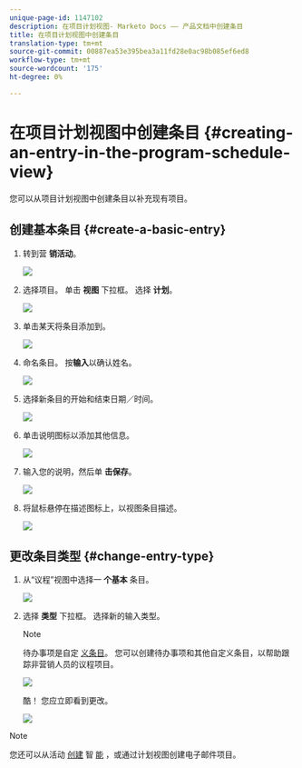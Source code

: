 ```yaml
---
unique-page-id: 1147102
description: 在项目计划视图- Marketo Docs —— 产品文档中创建条目
title: 在项目计划视图中创建条目
translation-type: tm+mt
source-git-commit: 00887ea53e395bea3a11fd28e0ac98b085ef6ed8
workflow-type: tm+mt
source-wordcount: '175'
ht-degree: 0%

---
```



# 在项目计划视图中创建条目 {#creating-an-entry-in-the-program-schedule-view}

您可以从项目计划视图中创建条目以补充现有项目。

## 创建基本条目 {#create-a-basic-entry}

1. 转到营 **销活动**。

   ![](assets/login-marketing-activities-1.png)

1. 选择项目。 单击 **视图** 下拉框。 选择 **计划**。

   ![](assets/image2014-9-16-9-3a22-3a7.png)

1. 单击某天将条目添加到。

   ![](assets/image2014-9-16-9-3a22-3a33.png)

1. 命名条目。 按**输入**以确认姓名。

   ![](assets/image2014-9-16-9-3a22-3a59.png)

1. 选择新条目的开始和结束日期／时间。

   ![](assets/image2014-9-16-9-3a23-3a39.png)

1. 单击说明图标以添加其他信息。

   ![](assets/image2014-9-16-9-3a25-3a23.png)

1. 输入您的说明，然后单 **击保存**。

   ![](assets/image2014-9-16-9-3a25-3a39.png)

1. 将鼠标悬停在描述图标上，以视图条目描述。

   ![](assets/image2014-9-16-9-3a25-3a51.png)

## 更改条目类型 {#change-entry-type}

1. 从“议程”视图中选择一 **个基本** 条目。

   ![](assets/image2014-9-16-9-3a26-3a5.png)

1. 选择 **类型** 下拉框。 选择新的输入类型。

   >[!NOTE]
   >
   >待办事项是自定 [义条目](create-custom-entry-types.md)。 您可以创建待办事项和其他自定义条目，以帮助跟踪非营销人员的议程项目。

   ![](assets/image2014-9-16-9-3a26-3a36.png)

   酷！ 您应立即看到更改。

   ![](assets/image2014-9-16-9-3a27-3a21.png)

>[!NOTE]
>
> 您还可以从活动 [创建](creating-a-batch-smart-campaign-in-the-program-schedule-view.md) 智 [能](creating-a-new-email-program-in-the-schedule-view.md) ，或通过计划视图创建电子邮件项目。

